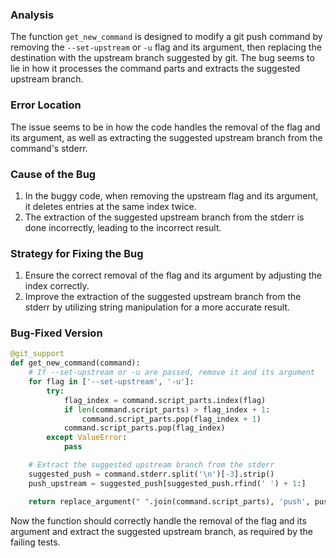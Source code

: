 ### Analysis
The function `get_new_command` is designed to modify a git push command by removing the `--set-upstream` or `-u` flag and its argument, then replacing the destination with the upstream branch suggested by git. The bug seems to lie in how it processes the command parts and extracts the suggested upstream branch.

### Error Location
The issue seems to be in how the code handles the removal of the flag and its argument, as well as extracting the suggested upstream branch from the command's stderr.

### Cause of the Bug
1. In the buggy code, when removing the upstream flag and its argument, it deletes entries at the same index twice.
2. The extraction of the suggested upstream branch from the stderr is done incorrectly, leading to the incorrect result.

### Strategy for Fixing the Bug
1. Ensure the correct removal of the flag and its argument by adjusting the index correctly.
2. Improve the extraction of the suggested upstream branch from the stderr by utilizing string manipulation for a more accurate result.

### Bug-Fixed Version
```python
@git_support
def get_new_command(command):
    # If --set-upstream or -u are passed, remove it and its argument
    for flag in ['--set-upstream', '-u']:
        try:
            flag_index = command.script_parts.index(flag)
            if len(command.script_parts) > flag_index + 1:
                command.script_parts.pop(flag_index + 1)
            command.script_parts.pop(flag_index)
        except ValueError:
            pass

    # Extract the suggested upstream branch from the stderr
    suggested_push = command.stderr.split('\n')[-3].strip()
    push_upstream = suggested_push[suggested_push.rfind(' ') + 1:]

    return replace_argument(" ".join(command.script_parts), 'push', push_upstream)
```

Now the function should correctly handle the removal of the flag and its argument and extract the suggested upstream branch, as required by the failing tests.
